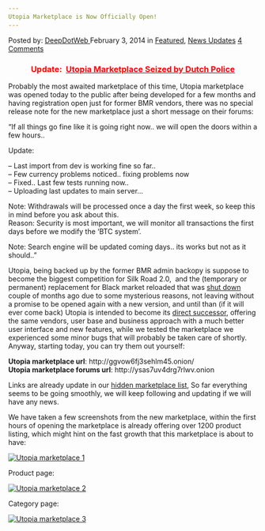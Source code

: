 ```yaml
---
Utopia Marketplace is Now Officially Open!
---
```

<article class="post-listing post-3787 post type-post status-publish format-standard has-post-thumbnail hentry  tag-officialy tag-open tag-utopia">
    <div class="post-inner">
        <span>Posted by: <a href="https://www.deepdotweb.com/author/admin/" title="">DeepDotWeb </a></span>
    <span>February 3, 2014</span>
    <span>in <a href="https://www.deepdotweb.com/category/deepdot-news/" rel="category tag">Featured</a>, <a href="https://www.deepdotweb.com/category/news-updates/" rel="category tag">News Updates</a></span>
    <span><a href="https://www.deepdotweb.com/2014/02/03/utopia-marketplace-is-now-officialy-open/#comments">4 Comments</a></span>
    </p>
    <div class="clear"></div>
    <div class="entry">
    <h3 style="text-align: center;"><span style="color: #ff0000;"><strong>Update:  <a href="http://www.deepdotweb.com/2014/02/11/utopia-marketplace-seized-by-dutch-police/"><span style="color: #ff0000;">Utopia Marketplace Seized by Dutch Police</span></a></strong></span></h3>
    <p>Probably the most awaited marketplace of this time, Utopia marketplace was opened today to the public after being developed for a few months and having registration open just for former BMR vendors, there was no special release note for the new marketplace just a short message on their forums:</p>
    <p>&#8220;If all things go fine like it is going right now.. we will open the doors within a few hours..</p>
    <p>Update:</p>
    <p>&#8211; Last import from dev is working fine so far..<br />
    &#8211; Few currency problems noticed.. fixing problems now<br />
    &#8211; Fixed.. Last few tests running now..<br />
    &#8211; Uploading last updates to main server&#8230;</p>
    <p>Note: Withdrawals will be processed once a day the first week, so keep this in mind before you ask about this.<br />
    Reason: Security is most important, we will monitor all transactions the first days before we modify the &#8216;BTC system&#8217;.</p>
    <p>Note: Search engine will be updated coming days.. its works but not as it should..&#8221;</p>
    <p>Utopia, being backed up by the former BMR admin backopy is suppose to become the biggest competition for Silk Road 2.0,  and the (temporary or permanent) replacement for Black market reloaded that was <a href="http://www.deepdotweb.com/2013/12/01/bmr-is-shutting-down/">shut down</a> couple of months ago due to some mysterious reasons, not leaving without a promise to be opened again with a new version, and until than (if it will ever come back) Utopia is intended to become its <a href="http://www.deepdotweb.com/2013/12/31/new-bmr-based-market-utopia-market/" target="_blank">direct successor</a>, offering the same vendors, user base and business approach with a much better user interface and new features, while we tested the marketplace we experienced some minor bugs that will probably be taken care of shortly. Anyway, starting today, you can try them out yourself:</p>
    <p><strong>Utopia marketplace url</strong>: http://ggvow6fj3sehlm45.onion/<br />
    <strong>Utopia marketplace forums url</strong>: http://ysas7uv4drg7rlwv.onion</p>
    <p>Links are already update in our <a href="http://www.deepdotweb.com/2013/10/28/updated-llist-of-hidden-marketplaces-tor-i2p/" target="_blank">hidden marketplace list</a>, So far everything seems to be going smoothly, we will keep following and updating if we will have any news.</p>
    <p>We have taken a few screenshots from the new marketplace, within the first hours of opening the marketplace is already offering over 1200 product listing, which might hint on the fast growth that this marketplace is about to have:</p>
    <p><a href="/imgs/2014/02/1u.png"><img class="aligncenter  wp-image-3788" alt="Utopia marketplace 1" src="/imgs/2014/02/1u.png" width="575" height="395" srcset="/imgs/2014/02/1u.png 1270w, /imgs/2014/02/1u-300x207.png 300w, /imgs/2014/02/1u-1024x706.png 1024w" sizes="(max-width: 575px) 100vw, 575px" /></a></p>
    <p>Product page:</p>
    <p><a href="/imgs/2014/02/2u.png"><img class="aligncenter  wp-image-3789" alt="Utopia marketplace 2" src="/imgs/2014/02/2u.png" width="379" height="241" srcset="/imgs/2014/02/2u.png 1255w, /imgs/2014/02/2u-300x191.png 300w, /imgs/2014/02/2u-1024x652.png 1024w" sizes="(max-width: 379px) 100vw, 379px" /></a></p>
    <p>Category page:</p>
    <p><a href="/imgs/2014/02/3u.png"><img class="aligncenter  wp-image-3790" alt="Utopia marketplace 3" src="/imgs/2014/02/3u.png" width="542" height="344" srcset="/imgs/2014/02/3u.png 1306w, /imgs/2014/02/3u-300x191.png 300w, /imgs/2014/02/3u-1024x652.png 1024w" sizes="(max-width: 542px) 100vw, 542px" /></a></p>
    </div>
    <span style="display:none"><a href="https://www.deepdotweb.com/tag/marketplace/" rel="tag">marketplace</a> <a href="https://www.deepdotweb.com/tag/officialy/" rel="tag">officialy</a> <a href="https://www.deepdotweb.com/tag/open/" rel="tag">open</a> <a href="https://www.deepdotweb.com/tag/utopia/" rel="tag">utopia</a></span> <span style="display:none" class="updated">2014-02-03</span>
    <div style="display:none" class="vcard author" itemprop="author" itemscope itemtype="http://schema.org/Person"><strong class="fn" itemprop="name">
    </div>
</article>

